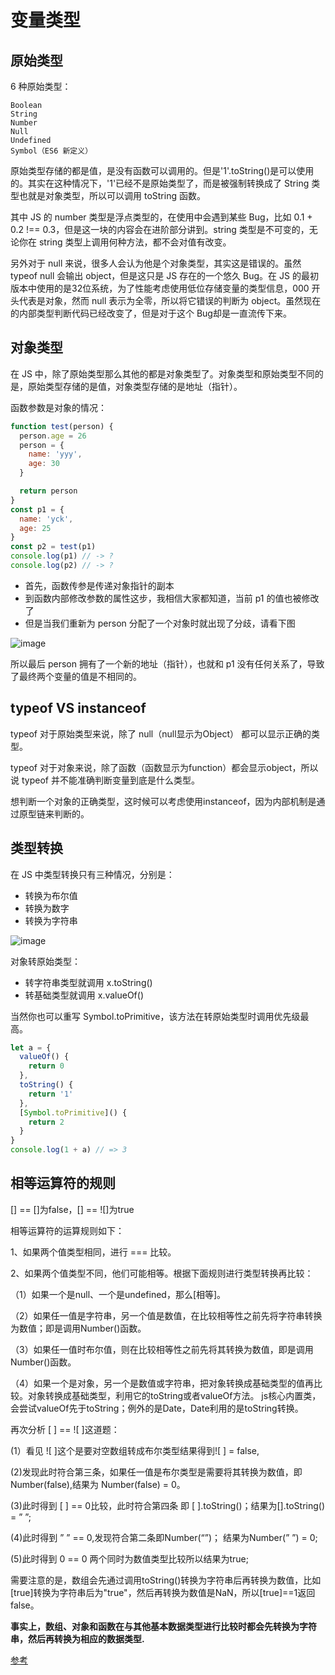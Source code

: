 # 变量类型
## 原始类型
 6 种原始类型：
```
Boolean
String
Number
Null
Undefined
Symbol（ES6 新定义）
```
原始类型存储的都是值，是没有函数可以调用的。但是'1'.toString()是可以使用的。其实在这种情况下，'1'已经不是原始类型了，而是被强制转换成了 String 类型也就是对象类型，所以可以调用 toString 函数。

其中 JS 的 number 类型是浮点类型的，在使用中会遇到某些 Bug，比如 0.1 + 0.2 !== 0.3，但是这一块的内容会在进阶部分讲到。string 类型是不可变的，无论你在 string 类型上调用何种方法，都不会对值有改变。

另外对于 null 来说，很多人会认为他是个对象类型，其实这是错误的。虽然 typeof null 会输出 object，但是这只是 JS 存在的一个悠久 Bug。在 JS 的最初版本中使用的是32位系统，为了性能考虑使用低位存储变量的类型信息，000 开头代表是对象，然而 null 表示为全零，所以将它错误的判断为 object。虽然现在的内部类型判断代码已经改变了，但是对于这个 Bug却是一直流传下来。
## 对象类型
在 JS 中，除了原始类型那么其他的都是对象类型了。对象类型和原始类型不同的是，原始类型存储的是值，对象类型存储的是地址（指针）。

函数参数是对象的情况：
```js
function test(person) {
  person.age = 26
  person = {
    name: 'yyy',
    age: 30
  }

  return person
}
const p1 = {
  name: 'yck',
  age: 25
}
const p2 = test(p1)
console.log(p1) // -> ?
console.log(p2) // -> ?
```
* 首先，函数传参是传递对象指针的副本
* 到函数内部修改参数的属性这步，我相信大家都知道，当前 p1 的值也被修改了
* 但是当我们重新为 person 分配了一个对象时就出现了分歧，请看下图

![image](https://user-gold-cdn.xitu.io/2018/11/14/16712ce155afef8c?imageView2/0/w/1280/h/960/format/webp/ignore-error/1)

所以最后 person 拥有了一个新的地址（指针），也就和 p1 没有任何关系了，导致了最终两个变量的值是不相同的。
## typeof VS instanceof
typeof 对于原始类型来说，除了 null（null显示为Object） 都可以显示正确的类型。

typeof 对于对象来说，除了函数（函数显示为function）都会显示object，所以说 typeof 并不能准确判断变量到底是什么类型。

想判断一个对象的正确类型，这时候可以考虑使用instanceof，因为内部机制是通过原型链来判断的。
## 类型转换
在 JS 中类型转换只有三种情况，分别是：
* 转换为布尔值
* 转换为数字
* 转换为字符串

![image](https://user-gold-cdn.xitu.io/2018/11/15/16716dec14421e47?imageView2/0/w/1280/h/960/format/webp/ignore-error/1)

对象转原始类型：

* 转字符串类型就调用 x.toString()
* 转基础类型就调用 x.valueOf()

当然你也可以重写 Symbol.toPrimitive，该方法在转原始类型时调用优先级最高。
```js
let a = {
  valueOf() {
    return 0
  },
  toString() {
    return '1'
  },
  [Symbol.toPrimitive]() {
    return 2
  }
}
console.log(1 + a) // => 3
```
## 相等运算符的规则
[] == []为false，[] == ![]为true

相等运算符的运算规则如下： 

1、如果两个值类型相同，进行 === 比较。 

2、如果两个值类型不同，他们可能相等。根据下面规则进行类型转换再比较： 

（1）如果一个是null、一个是undefined，那么[相等]。 

（2）如果任一值是字符串，另一个值是数值，在比较相等性之前先将字符串转换为数值；即是调用Number()函数。 

（3）如果任一值时布尔值，则在比较相等性之前先将其转换为数值，即是调用Number()函数。 

（4）如果一个是对象，另一个是数值或字符串，把对象转换成基础类型的值再比较。对象转换成基础类型，利用它的toString或者valueOf方法。 js核心内置类，会尝试valueOf先于toString；例外的是Date，Date利用的是toString转换。

再次分析 [ ] == ![ ]这道题： 

(1）看见 ![ ]这个是要对空数组转成布尔类型结果得到![ ] = false,

(2)发现此时符合第三条，如果任一值是布尔类型是需要将其转换为数值，即Number(false),结果为 Number(false) = 0。

(3)此时得到 [ ] == 0比较，此时符合第四条 即 [ ].toString()；结果为[].toString() = ” ”;

(4)此时得到 ” ” == 0,发现符合第二条即Number(“”)； 
结果为Number(” ”) = 0;

(5)此时得到 0 == 0 两个同时为数值类型比较所以结果为true;

需要注意的是，数组会先通过调用toString()转换为字符串后再转换为数值，比如[true]转换为字符串后为"true"，然后再转换为数值是NaN，所以[true]==1返回false。

**事实上，数组、对象和函数在与其他基本数据类型进行比较时都会先转换为字符串，然后再转换为相应的数据类型.**

[参考](https://www.jianshu.com/p/a111336c3d18)